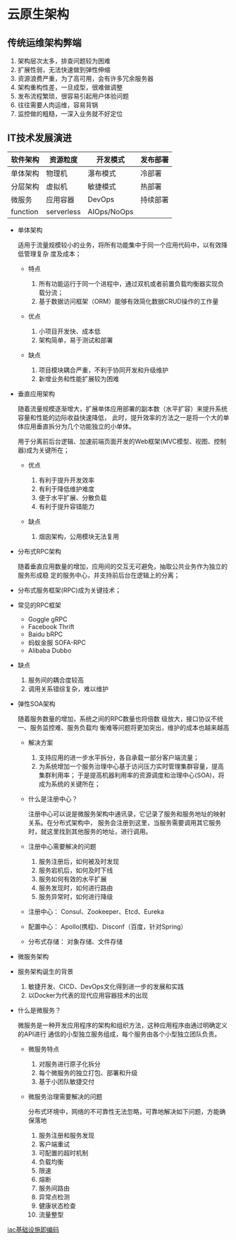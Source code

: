 # 云原生架构

## 传统运维架构弊端

1. 架构层次太多，排查问题较为困难
2. 扩展性弱，无法快速做到弹性伸缩
3. 资源浪费严重，为了高可用，会有许多冗余服务器
4. 架构重构性差，一旦成型，很难做调整
5. 发布流程繁琐，很容易引起用户体验问题
6. 往往需要人肉运维，容易背锅
7. 监控做的粗糙，一深入业务就不好定位

 ## IT技术发展演进

 软件架构|资源粒度|开发模式|发布部署
 ------|-------|-----|-----
 单体架构|物理机|瀑布模式|冷部署
 分层架构|虚拟机|敏捷模式|热部署
 微服务|应用容器|DevOps|持续部署
 function|serverless|AIOps/NoOps
 
* 单体架构
  
  适用于流量规模较小的业务，将所有功能集中于同一个应用代码中，以有效降低管理复杂
度及成本；
  * 特点
    1. 所有功能运行于同一个进程中，通过双机或者前置负载均衡器实现负载分流；
    2. 基于数据访问框架（ORM）能够有效简化数据CRUD操作的工作量

  * 优点

    1. 小项目开发快、成本低
    2. 架构简单，易于测试和部署
  * 缺点
    
    1. 项目模块耦合严重，不利于协同开发和升级维护
    2. 新增业务和性能扩展较为困难

* 垂直应用架构

  随着流量规模逐渐增大，扩展单体应用部署的副本数（水平扩容）来提升系统容量和性能的边际收益快速降低，
此时，提升效率的方法之一是将一个大的单体应用垂直拆分为几个功能独立的小单体。

  用于分离前后台逻辑、加速前端页面开发的Web框架(MVC模型、视图、控制器)成为关键所在；

  * 优点
    
    1. 有利于提升开发效率
    2. 有利于降低维护难度
    3. 便于水平扩展、分散负载
    4. 有利于提升容错能力
       
  * 缺点
    
    1. 烟囱架构，公用模块无法复用

 * 分布式RPC架构

   随着垂直应用数量的增加，应用间的交互无可避免，抽取公共业务作为独立的服务形成稳
定的服务中心，并支持前后台在逻辑上的分离；

  * 分布式服务框架(RPC)成为关键技术；
  * 常见的RPC框架
    
    * Goggle gRPC
    * Facebook Thrift
    * Baidu bRPC
    * 蚂蚁金服 SOFA-RPC
    * Alibaba Dubbo
   
   * 缺点

     1. 服务间的耦合度较高
     2. 调用关系错综复杂，难以维护

* 弹性SOA架构

  随着服务数量的增加，系统之间的RPC数量也将倍数
级放大，接口协议不统一、服务监控难、服务负载均
衡难等问题将更加突出，维护的成本也越来越高

  * 解决方案

    1. 支持应用的进一步水平拆分，各自承载一部分客户端流量；
    2. 为系统增加一个服务治理中心基于访问压力实时管理集群容量，提高集群利用率；
       于是提高机器利用率的资源调度和治理中心(SOA)，将成为系统的关键所在；

  * 什么是注册中心？
    
    注册中心可以说是微服务架构中通讯录，它记录了服务和服务地址的映射关系。在分布式架构中，
    服务会注册到这里，当服务需要调用其它服务时，就这里找到其他服务的地址，进行调用。

  * 注册中心需要解决的问题
 
    1. 服务注册后，如何被及时发现
    2. 服务宕机后，如何及时下线
    3. 服务如何有效的水平扩展
    4. 服务发现时，如何进行路由
    5. 服务异常时，如何进行降级

  * 注册中心：  Consul、Zookeeper、Etcd、Eureka
  * 配置中心：  Apollo(携程)、Disconf（百度，针对Spring）
  * 分布式存储： 对象存储、文件存储

*  微服务架构

  * 服务架构诞生的背景

    1. 敏捷开发、CICD、DevOps文化得到进一步的发展和实践
    2. 以Docker为代表的现代应用容器技术的出现
       
  * 什么是微服务？
    
    微服务是一种开发应用程序的架构和组织方法，这种应用程序由通过明确定义的API进行
    通信的小型独立服务组成，每个服务由各个小型独立团队负责。

    * 微服务特点

      1. 对服务进行原子化拆分
      2. 每个微服务的独立打包、部署和升级
      3. 基于小团队敏捷交付

    * 微服务治理需要解决的问题
   
      分布式环境中，网络的不可靠性无法忽略，可靠地解决如下问题，方能确保落地
   
      1. 服务注册和服务发现
      2. 客户端重试
      3. 可配置的超时机制
      4. 负载均衡
      5. 限速
      6. 熔断
      7. 服务间路由
      8. 异常点检测
      9. 健康状态检查
      10. 流量整型
      



[iac基础设施即编码](https://www.51cto.com/article/711841.html)
